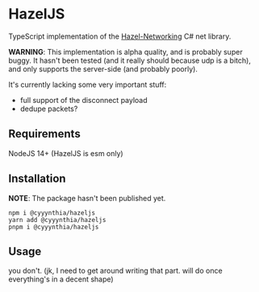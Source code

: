 # HazelJS
TypeScript implementation of the [Hazel-Networking](https://github.com/willardf/Hazel-Networking) C# net library.

**WARNING**: This implementation is alpha quality, and is probably super buggy. It hasn't been tested (and it really
should because udp is a bitch), and only supports the server-side (and probably poorly).

It's currently lacking some very important stuff:
 - full support of the disconnect payload
 - dedupe packets?

## Requirements
NodeJS 14+ (HazelJS is esm only)

## Installation
**NOTE**: The package hasn't been published yet.
```
npm i @cyyynthia/hazeljs
yarn add @cyyynthia/hazeljs
pnpm i @cyyynthia/hazeljs
```

## Usage
you don't. (jk, I need to get around writing that part. will do once everything's in a decent shape)
